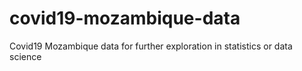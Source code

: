 # covid19-mozambique-data
Covid19 Mozambique data for further exploration in statistics or data science
